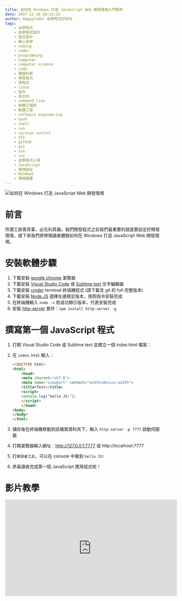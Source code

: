 ```yaml
---
title: 如何在 Windows 打造 JavaScript Web 開發環境入門教學
date: 2017-12-19 10:23:23
author: HappyCoder 自學程式好好玩
tags: 
    - 自學程式
    - 自學程式設計
    - 程式設計
    - 線上自學
    - coding
    - coder
    - programming
    - computer
    - computer science
    - code
    - 電腦科學
    - 學寫程式
    - 學程式
    - linux
    - 指令
    - 命令列
    - command line
    - 軟體工程師
    - 軟體工程
    - software engineering
    - bash
    - shell
    - svn
    - version control
    - VCS
    - github
    - git
    - svn
    - cvs
    - 自學程式心得
    - JavaScript
    - 環境設定
    - Windows
    - 環境建置
---
```


![如何在 Windows 打造 JavaScript Web 開發環境](/images/javascript101/javascript.png)

# 前言
所謂工欲善其事，必先利其器。我們開發程式之前我們最重要的就是要設定好開發環境，接下來我們將帶領讀者體驗如何在 Windows 打造 JavaScript Web 開發環境。

# 安裝軟體步驟
1. 下載安裝 [google chrome](https://www.google.com.tw/chrome/browser/desktop/index.html) 瀏覽器
2. 下載安裝 [Visual Studio Code](https://code.visualstudio.com/) 或 [Sublime text](https://www.sublimetext.com/) 文字編輯器
3. 下載安裝 [cmder](http://cmder.net/) terminal 終端機程式 (請下載含 git 的 full 完整版本)
4. 下載安裝 [Node.JS](https://nodejs.org/en/) 選擇左邊穩定版本，按照指令安裝完成
5. 在終端機輸入 `node -v` 若成功顯示版本，代表安裝完成
6. 安裝 [http-server](https://www.npmjs.com/package/http-server) 套件：`npm install http-server -g`

# 撰寫第一個 JavaScript 程式
1. 打開 Visual Studio Code 或 Sublime text 並建立一個 index.html 檔案：

2. 在  `index.html` 輸入：

    ```html
    <!DOCTYPE html>
    <html>
        <head>
        <meta charset="utf-8">
        <meta name="viewport" content="width=device-width">
        <title>Test</title>
        <script>
        console.log(‘hello JS!’);
        </script>
        </head>
    <body>
    </body>
    </html>
    ```

3. 儲存後在終端機移動到該檔案資料夾下，輸入 `http-server -p 7777` 啟動伺服器
4. 打開瀏覽器輸入網址：http://127.0.0.1:7777 或 http://localhost:7777
5. 打`開發者工具`，可以在 console 中看到 `hello JS!`
6. 恭喜讀者完成第一個 JavaScript 應用程式啦！

# 影片教學
<iframe width="560" height="315" src="https://www.youtube.com/embed/rcjPhZitTqI" frameborder="0" gesture="media" allow="encrypted-media" allowfullscreen></iframe>
